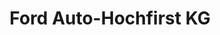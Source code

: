 ---
title: "Ford Auto-Hochfirst KG"
url: /titisee-neustadt/ford-auto-hochfirst-kg/
shop: Autowerkstatt
---